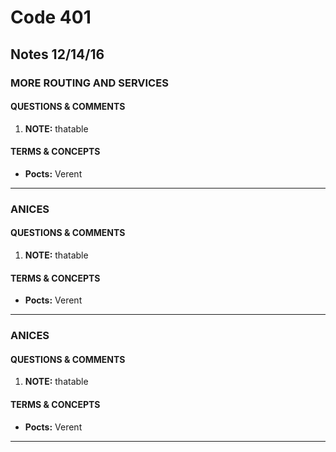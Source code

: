 # Code 401 
## Notes 12/14/16

### MORE ROUTING AND SERVICES

#### QUESTIONS & COMMENTS
1. **NOTE:** thatable


#### TERMS & CONCEPTS
  * **Pocts:**  Verent
  
---

### ANICES

#### QUESTIONS & COMMENTS
1. **NOTE:** thatable


#### TERMS & CONCEPTS
  * **Pocts:**  Verent
  
---

### ANICES

#### QUESTIONS & COMMENTS
1. **NOTE:** thatable


#### TERMS & CONCEPTS
  * **Pocts:**  Verent
  
---
